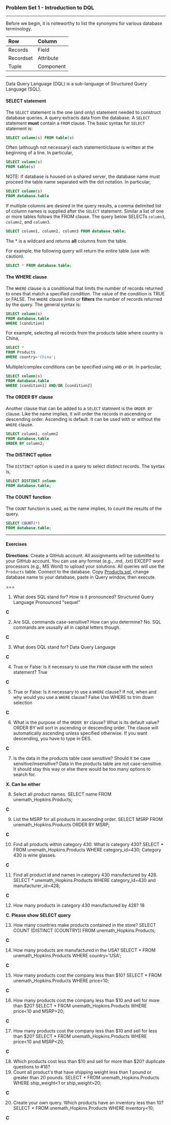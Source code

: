 ### Problem Set 1 - Introduction to DQL 
---

Before we begin, it is noteworthy to list the synonyms for various database terminology.  

|Row |Column   | 
|:--- |:---- |
|Records  | Field |
| Recordset | Attribute |
|Tuple | Component  |

---

Data Query Language (DQL) is a sub-language of Structured Query Language (SQL).  

#### SELECT statement

The `SELECT` statement is the one (and only) statement needed to construct database queries.  A query extracts data from the database.  A `SELECT` statement **must** contain a `FROM` clause.  The basic syntax for `SELECT` statement is:

```SQL
SELECT column(s) FROM table(s)
```

Often (although not necessary) each statement/clause is written at the beginning of a line.  In particular, 

```SQL
SELECT column(s) 
FROM table(s)
```

NOTE: If database is housed on a shared server, the database name must proceed the table name separated with the dot notation.  In particular, 

```SQL
SELECT column(s) 
FROM database.table
```

If multiple columns are desired in the query results, a comma delimited list of column names is supplied after the `SELECT` statement. Similar a list of one or more tables follows the FROM clause.   The query below SELECTs `column1`, `column2`, and `column3`. 


```SQL
SELECT column1, column2, column3 FROM database.table;
```



The * is a wildcard and returns **all** columns from the table.  

For example, the following query will return the entire table (use with caution).

```SQL
SELECT * FROM database.table;
```


#### The WHERE clause

The `WHERE` clause is a conditional that limits the number of records returned to ones that match a specified *condition*.  The value of the condition is TRUE or FALSE.  The `WHERE` clause limits or **filters** the number of records returned by the query. The general syntax is:

```SQL
SELECT column(s)
FROM database.table
WHERE [condition]
```
For example, selecting all records from the products table where country is China, 

```SQL
SELECT *
FROM Products
WHERE country='China';
```


Multiple/complex conditions can be specified using `AND` or `OR`.  In particular,

```SQL
SELECT column(s)
FROM database.table
WHERE [condition1] AND/OR [condition2]
```


#### The ORDER BY clause

Another clause that can be added to a `SELECT` statment is the `ORDER BY` clause.  Like the name implies, it will order the records in ascending or descending order.  Ascending is default.  It can be used with or without the `WHERE` clause.  

```SQL
SELECT column1, column2
FROM database.table
ORDER BY column2;
```

#### The DISTINCT option

The `DISTINCT` option is used in a query to select distinct records.  The syntax is, 

```SQL
SELECT DISTINCT column
FROM database.table;
```



#### The COUNT function

The `COUNT` function is used, as the name implies, to count the results of the query.    

```SQL
SELECT COUNT(*)
FROM database.table;
```

---

#### Exercises

**Directions**: Create a GitHub account.  All assignments will be submitted to your GitHub account.  You can use any format (e.g., .md, .txt) EXCEPT word processors (e.g., MS Word) to upload your solutions.  All queries will use the `Products` table.  Connect to the database.  Copy [Products.sql](https://github.com/jamesquinlan/mat301/tree/master/products), change database name to your database, paste in Query window, then execute.

===

1. What does SQL stand for?  How is it pronounced? 
    Structured Query Language
    Pronounced "sequel"
    
    
__C__


2. Are SQL commands case-sensitive?  How can you determine? 
    No. SQL commands are ususally all in capital letters though.
    
    
__C__


3. What does DQL stand for?
    Data Query Language
    
    
__C__


4. True or False:  Is it necessary to use the `FROM` clause with the select statement? 
    True
    
    
    
__C__


5. True or False:  Is it necessary to use a `WHERE` clause?  If not, when and why would you use a `WHERE` clause?
    False
    Use WHERE to trim down selection
    
    
    
__C__




6. What is the purpose of the `ORDER BY` clause?  What is its default value?
    ORDER BY will sort in ascending or descending order.
    The clause will automatically ascending unless specified otherwise. If you want descending, you have to type in DES.
    
    
    
__C__


7. Is the data in the products table case sensitive?  Should it be case sensitive/insensitive? 
    Data in the products table are not case-sensitive.
    It should stay this way or else there would be too many options to search for.
    
    
    
__X.  Can be either__




8. Select all product names.
    SELECT name FROM unemath_Hopkins.Products;
    
    
    
__C__



9. List the MSRP for all products in ascending order.
    SELECT MSRP FROM unemath_Hopkins.Products ORDER BY MSRP;
    
    
    
__C__



10. Find all products within  category 430.  What is category 430?
    SELECT * FROM unemath_Hopkins.Products WHERE category_id=430;
    Category 430 is wine glasses.
    
    
    
__C__



11. Find all product id and names in category 430 manufactured by 428.
    SELECT * unemath_Hopkins.Products WHERE category_id=430 and manufacturer_id=428;
    
    
    
__C__



12. How many products in category 430 manufactured by 428?
        18
        
        
__C.  Please show SELECT query__


13. How many countries make products contained in the store?
    SELECT COUNT (DISTINCT (COUNTRY)) FROM unemath_Hopkins.Products;
    
    
    
__C__



14. How many products are manufactured in the USA?
        SELECT * FROM unemath_Hopkins.Products WHERE country='USA';
        
        
        
__C__



15. How many products cost the company less than $10?
        SELECT * FROM unemath_Hopkins.Products WHERE price<10;
        
        
        
__C__


16. How many products cost the company less than $10 and sell for more than $20?
        SELECT * FROM unemath_Hopkins.Products WHERE price<10 and MSRP>20;
        
        
        
__C__



17. How many products cost the company less than $10 and sell for less than $20?
        SELECT * FROM unemath_Hopkins.Products WHERE price<10 and MSRP<20;
        
        
        
__C__



18. Which products cost less than $10 and sell for more than $20?
        duplicate questions to #16?
19. Count all product's that have shipping weight less than 1 pound or greater than 20 pounds.
        SELECT * FROM unemath_Hopkins.Products WHERE ship_weight<1 or ship_weight>20;
        
        
        
__C__




20. Create your own query.
        Which products have an inventory less than 10?
        SELECT * FROM unemath_Hopkins.Products WHERE inventory<10;
        
        
        
        
__C__



